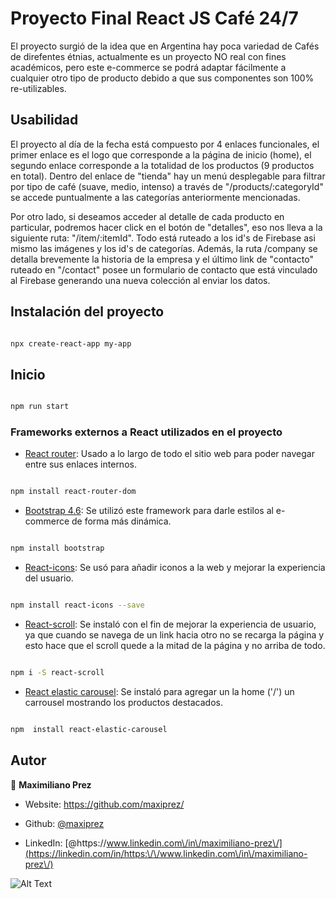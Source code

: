 # Proyecto Final React JS Café 24/7

  

El proyecto surgió de la idea que en Argentina hay poca variedad de Cafés de direfentes étnias, actualmente es un proyecto NO real con fines académicos, pero este e-commerce se podrá adaptar fácilmente a cualquier otro tipo de producto debido a que sus componentes son 100% re-utilizables.

  

## Usabilidad
  
El proyecto al día de la fecha está compuesto por 4 enlaces funcionales, el primer enlace es el logo que corresponde a la página de inicio (home), el segundo enlace corresponde a la totalidad de los productos (9 productos en total). Dentro del enlace de "tienda" hay un menú desplegable  para filtrar por tipo de café (suave, medio, intenso) a través de &#34;/products/:categoryId&#34; se accede puntualmente a las categorías anteriormente mencionadas.

Por otro lado, si deseamos acceder al detalle de cada producto en particular, podremos hacer click en el botón de "detalles", eso nos lleva a la siguiente ruta: "/item/:itemId". Todo está ruteado a los id's de Firebase asi mismo las imágenes y los id's de categorías. Además, la ruta /company se detalla brevemente la historia de la empresa y el último link de "contacto" ruteado en "/contact" posee un formulario de contacto que está vinculado al Firebase generando una nueva colección al enviar los datos.

  

## Instalación del proyecto

  

```sh

npx create-react-app my-app

```

  

## Inicio

  

```sh

npm run start

```
### Frameworks externos a React utilizados en el proyecto
* [React router](https://reactrouter.com/web/guides/quick-start): Usado a lo largo de todo el sitio web para poder navegar entre sus enlaces internos.
 ```sh

npm install react-router-dom

```
* [Bootstrap 4.6](https://getbootstrap.com/docs/4.0/getting-started/introduction/): Se utilizó este framework para darle estilos al e-commerce de forma más dinámica.
```sh

npm install bootstrap

```
* [React-icons](https://react-icons.github.io/react-icons/): Se usó para añadir iconos a la web y mejorar la experiencia del usuario.
```sh

npm install react-icons --save

```
  * [React-scroll](https://www.npmjs.com/package/react-scroll): Se instaló con el fin de mejorar la experiencia de usuario, ya que cuando se navega de un link hacia otro no se recarga la página y esto hace que el scroll quede a la mitad de la página y no arriba de todo.
```sh

npm i -S react-scroll

```
* [React elastic carousel](https://www.npmjs.com/package/react-elastic-carousel): Se instaló para agregar un la home ('/') un carrousel mostrando los productos destacados.
 ```sh

npm  install react-elastic-carousel

```

## Autor

  

👤 **Maximiliano Prez**

  

* Website: https://github.com/maxiprez/

* Github: [@maxiprez](https://github.com/maxiprez)

* LinkedIn: [@https:\/\/www.linkedin.com\/in\/maximiliano-prez\/](https://linkedin.com/in/https:\/\/www.linkedin.com\/in\/maximiliano-prez\/)

  

![Alt Text](https://media.giphy.com/media/9qIXrdgbkyBs6nUBHo/giphy.gif)
